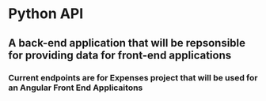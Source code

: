 # Python API

## A back-end application that will be repsonsible for providing data for front-end applications

### Current endpoints are for Expenses project that will be used for an Angular Front End Applicaitons

